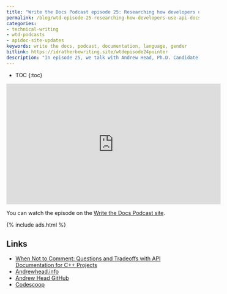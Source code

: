 ```yaml
---
title: "Write the Docs Podcast episode 25: Researching how developers use API docs, with Andrew Head"
permalink: /blog/wtd-episode-25-researching-how-developers-use-api-docs/
categories:
- technical-writing
- wtd-podcasts
- apidoc-site-updates
keywords: write the docs, podcast, documentation, language, gender
bitlink: https://idratherbewriting.site/wtdepisode24pointer
description: "In episode 25, we talk with Andrew Head, Ph.D. Candidate in Computer Science at UC Berkeley, about his research on how developers use API documentation. Specifically, we focused on a recent article he co-authored titled When Not to Comment: Questions and Tradeoffs with API Documentation for C++ Projects. During the podcast, we chat about the following: where developers look for information, how developers manage information in Google’s unique billion-line code base, when it's appropriate to just let developers read the code directly versus creating documentation, what kind of information developers look for in API documentation, the relevance of document generators such as Doxygen, and more. Andrew also talked about some projects he's working on to build interactive tools for developers to share code expertise."
---
```


* TOC
{:toc}

<iframe width="560" height="315" src="https://www.youtube.com/embed/2u90vkdHjyg" frameborder="0" allow="accelerometer; autoplay; encrypted-media; gyroscope; picture-in-picture" allowfullscreen></iframe>

You can watch the episode on the [Write the Docs Podcast site](https://podcast.writethedocs.org/2019/10/20/episode-25-how-devs-use-api-documentation-andrew-head/).

{% include ads.html %}

## Links

* [When Not to Comment: Questions and Tradeoffs with API Documentation for C++ Projects](https://andrewhead.info/assets/pdf/when-not-to-comment.pdf)
* [Andrewhead.info](https://andrewhead.info/)
* [Andrew Head GitHub](https://github.com/andrewhead)
* [Codescoop](https://github.com/andrewhead/codescoop)
